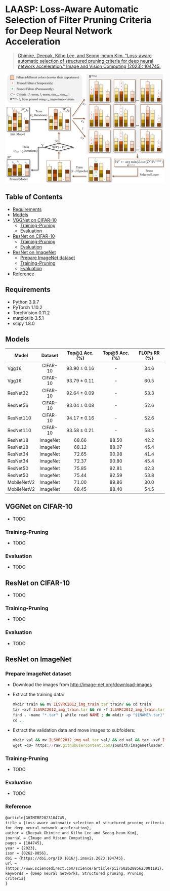# LAASP: Loss-Aware Automatic Selection of Filter Pruning Criteria for Deep Neural Network Acceleration 

> [Ghimire, Deepak, Kilho Lee, and Seong-heum Kim. "Loss-aware automatic selection of structured pruning criteria for deep neural network acceleration." Image and Vision Computing (2023): 104745.](https://www.sciencedirect.com/science/article/pii/S0262885623001191)

![alt text](images/LAASP_flyer.png)

## Table of Contents

- [Requirements](#requirements)
- [Models](#models)
- [VGGNet on CIFAR-10](#vggnet-on-cifar-10)
  - [Training-Pruning](#training-pruning)
  - [Evaluation](#evaluation)
- [ResNet on CIFAR-10](#resnet-on-cifar-10)
  - [Training-Pruning](#training-pruning-1)
  - [Evaluation](#evaluation-1)
- [ResNet on ImageNet](#resnet-on-imagenet)
  - [Prepare ImageNet dataset](#prepare-imagenet-dataset)
  - [Training-Pruning](#training-pruning-2)
  - [Evaluation](#evaluation-2)
- [Reference](#reference)

## Requirements
- Python 3.9.7
- PyTorch 1.10.2
- TorchVision 0.11.2
- matplotlib 3.5.1
- scipy 1.8.0

## Models

| Model        | Dataset  | Top@1 Acc. (%) | Top@5 Acc. (%) | FLOPs RR (%)|
|--------------|:--------:|:--------------:|:--------------:|:-----------:|
| Vgg16        | CIFAR-10 | 93.90 ± 0.16   | -              | 34.6        |
| Vgg16        | CIFAR-10 | 93.79 ± 0.11   | -              | 60.5        |
| ResNet32     | CIFAR-10 | 92.64 ± 0.09   | -              | 53.3        |
| ResNet56     | CIFAR-10 | 93.04 ± 0.08   | -              | 52.6        |
| ResNet110    | CIFAR-10 | 94.17 ± 0.16   | -              | 52.6        |
| ResNet110    | CIFAR-10 | 93.58 ± 0.21   | -              | 58.5        |
| ResNet18     | ImageNet | 68.66          | 88.50          | 42.2        |
| ResNet18     | ImageNet | 68.12          | 88.07          | 45.4        |
| ResNet34     | ImageNet | 72.65          | 90.98          | 41.4        |
| ResNet34     | ImageNet | 72.37          | 90.80          | 45.4        |
| ResNet50     | ImageNet | 75.85          | 92.81          | 42.3        |
| ResNet50     | ImageNet | 75.44          | 92.59          | 53.8        |
| MobileNetV2  | ImageNet | 71.00          | 89.86          | 30.0        |
| MobileNetV2  | ImageNet | 68.45          | 88.40          | 54.5        |

## VGGNet on CIFAR-10

- TODO

### Training-Pruning

- TODO

### Evaluation

- TODO

## ResNet on CIFAR-10

- TODO

### Training-Pruning

- TODO

### Evaluation

- TODO

## ResNet on ImageNet

### Prepare ImageNet dataset

- Download the images from http://image-net.org/download-images

- Extract the training data:

  ```ruby
  mkdir train && mv ILSVRC2012_img_train.tar train/ && cd train
  tar -xvf ILSVRC2012_img_train.tar && rm -f ILSVRC2012_img_train.tar
  find . -name "*.tar" | while read NAME ; do mkdir -p "${NAME%.tar}"; tar -xvf "${NAME}" -C "${NAME%.tar}"; rm -f "${NAME}"; done
  cd ..
  ```

- Extract the validation data and move images to subfolders:

  ```ruby
  mkdir val && mv ILSVRC2012_img_val.tar val/ && cd val && tar -xvf ILSVRC2012_img_val.tar
  wget -qO- https://raw.githubusercontent.com/soumith/imagenetloader.torch/master/valprep.sh | bash
  ```

### Training-Pruning

- TODO

### Evaluation

- TODO

### Reference

```
@article{GHIMIRE2023104745,
title = {Loss-aware automatic selection of structured pruning criteria for deep neural network acceleration},
author = {Deepak Ghimire and Kilho Lee and Seong-heum Kim},
journal = {Image and Vision Computing},
pages = {104745},
year = {2023},
issn = {0262-8856},
doi = {https://doi.org/10.1016/j.imavis.2023.104745},
url = {https://www.sciencedirect.com/science/article/pii/S0262885623001191},
keywords = {Deep neural networks, Structured pruning, Pruning criteria}
}
```